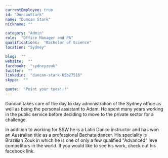 ```yaml
---
currentEmployee: true
id: "DuncanStark"
name: "Duncan Stark"
nickname: ""

category: "Admin"
role:  "Office Manager and PA"
qualifications:  "Bachelor of Science"
location: "Sydney"

blog:  ""
website:  ""
facebook:  "sydneyzouk"
twitter:  ""
linkedin:  "duncan-stark-65b27516"
skype:  ""

quote:  "Point your toes!!!"
---
```


Duncan takes care of the day to day administration of the Sydney office as well as being the personal assistant to Adam. He spent many years working in the public service before deciding to move to the private sector for a challenge.   

In addition to working for SSW he is a Latin Dance instructor and has won an Australian title as a professional Bachata dancer. His speciality is Brazilian Zouk in which he is one of only a few qualified "Advanced" leve competitors in the world. If you would like to see his work, check out his facebook link.   
